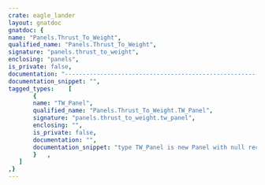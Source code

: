 ```yaml
---
crate: eagle_lander
layout: gnatdoc
gnatdoc: {
name: "Panels.Thrust_To_Weight",
qualified_name: "Panels.Thrust_To_Weight",
signature: "panels.thrust_to_weight",
enclosing: "panels",
is_private: false,
documentation: "-----------------------------------------------------------------------------\n                                                                           --\n                               Eagle Lander                                --\n                                                                           --\n         Copyright (C) 2015 Fabien Chouteau (chouteau@adacore.com)         --\n                                                                           --\n    Eagle Lander is free software: you can redistribute it and/or modify   --\n    it under the terms of the GNU General Public License as published by   --\n    the Free Software Foundation, either version 3 of the License, or      --\n    (at your option) any later version.                                    --\n                                                                           --\n    Eagle Lander is distributed in the hope that it will be useful,        --\n    but WITHOUT ANY WARRANTY; without even the implied warranty of         --\n    MERCHANTABILITY or FITNESS FOR A PARTICULAR PURPOSE.  See the          --\n    GNU General Public License for more details.                           --\n                                                                           --\n    You should have received a copy of the GNU General Public License      --\n    along with Eagle Lander.  If not, see <http://www.gnu.org/licenses/>.  --\n                                                                           --\n-----------------------------------------------------------------------------",
documentation_snippet: "",
tagged_types:    [
       {
       name: "TW_Panel",
       qualified_name: "Panels.Thrust_To_Weight.TW_Panel",
       signature: "panels.thrust_to_weight.tw_panel",
       enclosing: "",
       is_private: false,
       documentation: "",
       documentation_snippet: "type TW_Panel is new Panel with null record;",
       }   ,
   ]
,}
---
```


